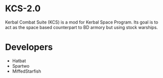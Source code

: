 # KCS-2.0
Kerbal Combat Suite (KCS) is a mod for Kerbal Space Program. Its goal is to act as the space based counterpart to BD armory but using stock warships. 
# Developers
- Hatbat
- Spartwo
- MiffedStarfish
